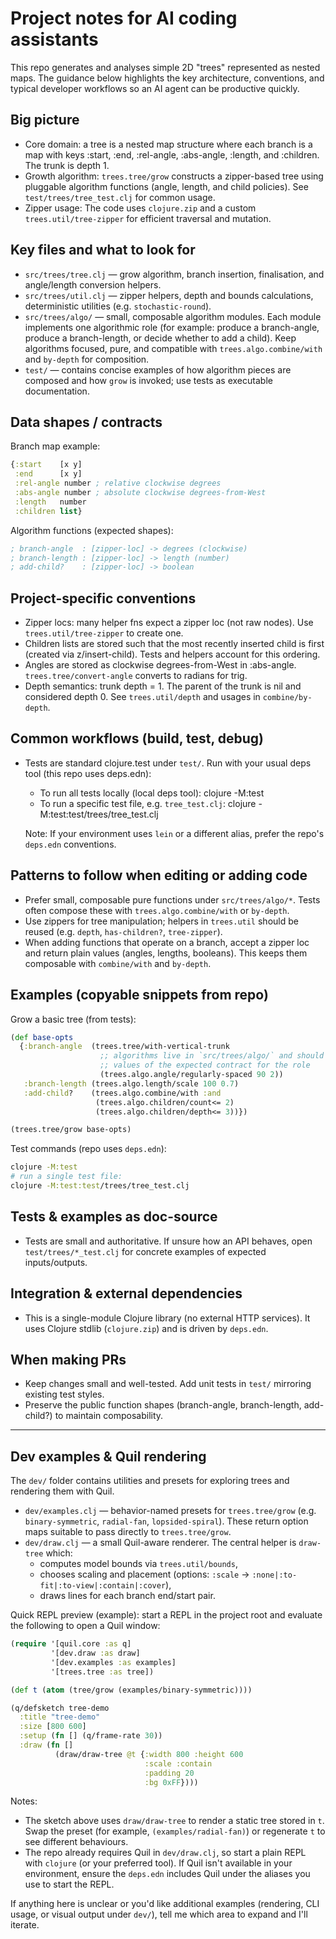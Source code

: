 <!-- .github/copilot-instructions.md - guidance for AI coding agents -->
# Project notes for AI coding assistants

This repo generates and analyses simple 2D "trees" represented as nested maps. The guidance below highlights the key architecture, conventions, and typical developer workflows so an AI agent can be productive quickly.

## Big picture
- Core domain: a tree is a nested map structure where each branch is a map with keys :start, :end, :rel-angle, :abs-angle, :length, and :children. The trunk is depth 1.
- Growth algorithm: `trees.tree/grow` constructs a zipper-based tree using pluggable algorithm functions (angle, length, and child policies). See `test/trees/tree_test.clj` for common usage.
- Zipper usage: The code uses `clojure.zip` and a custom `trees.util/tree-zipper` for efficient traversal and mutation.

## Key files and what to look for
- `src/trees/tree.clj` — grow algorithm, branch insertion, finalisation, and angle/length conversion helpers.
- `src/trees/util.clj` — zipper helpers, depth and bounds calculations, deterministic utilities (e.g. `stochastic-round`).
- `src/trees/algo/` — small, composable algorithm modules. Each module implements one algorithmic role (for example: produce a branch-angle, produce a branch-length, or decide whether to add a child). Keep algorithms focused, pure, and compatible with `trees.algo.combine/with` and `by-depth` for composition.
- `test/` — contains concise examples of how algorithm pieces are composed and how `grow` is invoked; use tests as executable documentation.

## Data shapes / contracts

Branch map example:

```clojure
{:start    [x y]
 :end      [x y]
 :rel-angle number ; relative clockwise degrees
 :abs-angle number ; absolute clockwise degrees-from-West
 :length   number
 :children list}
```

Algorithm functions (expected shapes):

```clojure
; branch-angle  : [zipper-loc] -> degrees (clockwise)
; branch-length : [zipper-loc] -> length (number)
; add-child?    : [zipper-loc] -> boolean
```

## Project-specific conventions
- Zipper locs: many helper fns expect a zipper loc (not raw nodes). Use `trees.util/tree-zipper` to create one.
- Children lists are stored such that the most recently inserted child is first (created via z/insert-child). Tests and helpers account for this ordering.
- Angles are stored as clockwise degrees-from-West in :abs-angle. `trees.tree/convert-angle` converts to radians for trig.
- Depth semantics: trunk depth = 1. The parent of the trunk is nil and considered depth 0. See `trees.util/depth` and usages in `combine/by-depth`.

## Common workflows (build, test, debug)
- Tests are standard clojure.test under `test/`. Run with your usual deps tool (this repo uses deps.edn):
  - To run all tests locally (local deps tool):
    clojure -M:test
  - To run a specific test file, e.g. `tree_test.clj`:
    clojure -M:test:test/trees/tree_test.clj

  Note: If your environment uses `lein` or a different alias, prefer the repo's `deps.edn` conventions.

## Patterns to follow when editing or adding code
- Prefer small, composable pure functions under `src/trees/algo/*`. Tests often compose these with `trees.algo.combine/with` or `by-depth`.
- Use zippers for tree manipulation; helpers in `trees.util` should be reused (e.g. `depth`, `has-children?`, `tree-zipper`).
- When adding functions that operate on a branch, accept a zipper loc and return plain values (angles, lengths, booleans). This keeps them composable with `combine/with` and `by-depth`.

## Examples (copyable snippets from repo)

Grow a basic tree (from tests):

```clojure
(def base-opts
  {:branch-angle  (trees.tree/with-vertical-trunk
                    ;; algorithms live in `src/trees/algo/` and should return
                    ;; values of the expected contract for the role
                    (trees.algo.angle/regularly-spaced 90 2))
   :branch-length (trees.algo.length/scale 100 0.7)
   :add-child?    (trees.algo.combine/with :and
                   (trees.algo.children/count<= 2)
                   (trees.algo.children/depth<= 3))})

(trees.tree/grow base-opts)
```

Test commands (repo uses `deps.edn`):

```bash
clojure -M:test
# run a single test file:
clojure -M:test:test/trees/tree_test.clj
```

## Tests & examples as doc-source
- Tests are small and authoritative. If unsure how an API behaves, open `test/trees/*_test.clj` for concrete examples of expected inputs/outputs.

## Integration & external dependencies
- This is a single-module Clojure library (no external HTTP services). It uses Clojure stdlib (`clojure.zip`) and is driven by `deps.edn`.

## When making PRs
- Keep changes small and well-tested. Add unit tests in `test/` mirroring existing test styles.
- Preserve the public function shapes (branch-angle, branch-length, add-child?) to maintain composability.

---
## Dev examples & Quil rendering

The `dev/` folder contains utilities and presets for exploring trees and rendering them with Quil.

- `dev/examples.clj` — behavior-named presets for `trees.tree/grow` (e.g. `binary-symmetric`, `radial-fan`, `lopsided-spiral`). These return option maps suitable to pass directly to `trees.tree/grow`.
- `dev/draw.clj` — a small Quil-aware renderer. The central helper is `draw-tree` which:
  - computes model bounds via `trees.util/bounds`,
  - chooses scaling and placement (options: `:scale` -> `:none|:to-fit|:to-view|:contain|:cover`),
  - draws lines for each branch end/start pair.

Quick REPL preview (example): start a REPL in the project root and evaluate the following to open a Quil window:

```clojure
(require '[quil.core :as q]
         '[dev.draw :as draw]
         '[dev.examples :as examples]
         '[trees.tree :as tree])

(def t (atom (tree/grow (examples/binary-symmetric))))

(q/defsketch tree-demo
  :title "tree-demo"
  :size [800 600]
  :setup (fn [] (q/frame-rate 30))
  :draw (fn []
          (draw/draw-tree @t {:width 800 :height 600
                              :scale :contain
                              :padding 20
                              :bg 0xFF})))
```

Notes:
- The sketch above uses `draw/draw-tree` to render a static tree stored in `t`. Swap the preset (for example, `(examples/radial-fan)`) or regenerate `t` to see different behaviours.
- The repo already requires Quil in `dev/draw.clj`, so start a plain REPL with `clojure` (or your preferred tool). If Quil isn't available in your environment, ensure the `deps.edn` includes Quil under the aliases you use to start the REPL.

If anything here is unclear or you'd like additional examples (rendering, CLI usage, or visual output under `dev/`), tell me which area to expand and I'll iterate.
